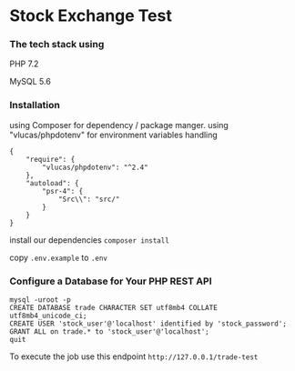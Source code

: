 # Stock Exchange Test

### The tech stack using
PHP 7.2

MySQL 5.6


### Installation 
using Composer for dependency / package manger.
using "vlucas/phpdotenv" for environment variables handling
```
{
    "require": {
        "vlucas/phpdotenv": "^2.4"
    },
    "autoload": {
        "psr-4": {
            "Src\\": "src/"
        }
    }
}
```
install our dependencies
``composer install``

copy `.env.example` to `.env`

### Configure a Database for Your PHP REST API
```
mysql -uroot -p
CREATE DATABASE trade CHARACTER SET utf8mb4 COLLATE utf8mb4_unicode_ci;
CREATE USER 'stock_user'@'localhost' identified by 'stock_password';
GRANT ALL on trade.* to 'stock_user'@'localhost';
quit
```

To execute the job use this endpoint `http://127.0.0.1/trade-test`